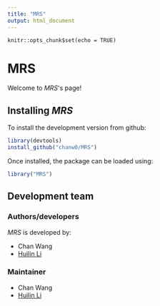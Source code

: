 ```yaml
---
title: "MRS"
output: html_document
---
```


```{r setup, include=FALSE}
knitr::opts_chunk$set(echo = TRUE)
```

# MRS

Welcome to *MRS*'s page!


Installing *MRS*
-------------
To install the development version from github:

```r
library(devtools)
install_github("chanw0/MRS")
```
Once installed, the package can be loaded using:

```r
library("MRS")
```


Development team
-------------
### Authors/developers
*MRS* is developed by:

* Chan Wang
* [Huilin Li](https://sites.google.com/site/huilinli09/)


### Maintainer
* Chan Wang 
* [Huilin Li](https://sites.google.com/site/huilinli09/)
